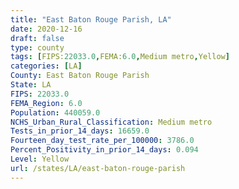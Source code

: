 ```yaml
---
title: "East Baton Rouge Parish, LA"
date: 2020-12-16
draft: false
type: county
tags: [FIPS:22033.0,FEMA:6.0,Medium metro,Yellow]
categories: [LA]
County: East Baton Rouge Parish
State: LA
FIPS: 22033.0
FEMA_Region: 6.0
Population: 440059.0
NCHS_Urban_Rural_Classification: Medium metro
Tests_in_prior_14_days: 16659.0
Fourteen_day_test_rate_per_100000: 3786.0
Percent_Positivity_in_prior_14_days: 0.094
Level: Yellow
url: /states/LA/east-baton-rouge-parish
---
```



